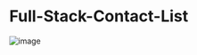 # Full-Stack-Contact-List
![image](https://github.com/Harsh-1807/ull-Stack-Contact-List/assets/128303179/6f99d78f-15c5-4656-aa08-16616762aa87)
